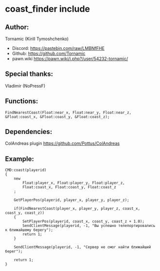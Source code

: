 # coast_finder include

## Author: 
Tornamic (Kirill Tymoshchenko)
   * Discord: https://pastebin.com/raw/LMBNfFHE
   * Github: https://github.com/Tornamic
   * pawn.wiki https://pawn.wiki/i.php?/user/54232-tornamic/

## Special thanks:
Vladimir (NoPressF)

## Functions:
    FindNearestCoast(Float:near_x, Float:near_y, Float:near_z, &Float:coast_x, &Float:coast_y, &Float:coast_z);
    
## Dependencies:
  ColAndreas plugin https://github.com/Pottus/ColAndreas
## Example:
```pawn
CMD:coast(playerid)
{	
	new 
		Float:player_x, Float:player_y, Float:player_z,
		Float:coast_x, Float:coast_y, Float:coast_z
	;
	
	GetPlayerPos(playerid, player_x, player_y, player_z);

	if(FindNearestCoast(player_x, player_y, player_z, coast_x, coast_y, coast_z))
	{
		SetPlayerPos(playerid, coast_x, coast_y, coast_z + 1.0);
		SendClientMessage(playerid, -1, "Вы успешно телепортировались к ближайшему берегу");
		return 1;
	}

	SendClientMessage(playerid, -1, "Сервер не смог найти ближайший берег");
	
	return 1;
}
```
